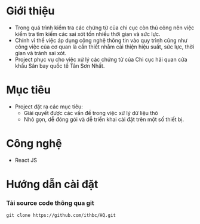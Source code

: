 # Giới thiệu
- Trong quá trình kiểm tra các chứng từ của chi cục còn thủ công nên việc kiểm tra tìm kiếm các sai xót tốn nhiều thời gian và sức lực.
- Chính vì thế việc áp dụng công nghệ thông tin vào quy trình cũng như công việc của cơ quan là cần thiết nhằm cải thiện hiệu suất, sức lực, thời gian và tránh sai xót.
- Project phục vụ cho việc xử lý các chứng từ của Chi cục hải quan cửa khẩu Sân bay quốc tế Tân Sơn Nhất.
# Mục tiêu
- Project đặt ra các mục tiêu:
   - Giải quyết được các vấn đề trong việc xử lý dữ liệu thô
   - Nhỏ gọn, dễ đóng gói và dễ triển khai cài đặt trên một số thiết bị.

# Công nghệ
- React JS

# Hướng dẫn cài đặt
### Tải source code thông qua git
``` 
git clone https://github.com/ithbc/HQ.git 
```
